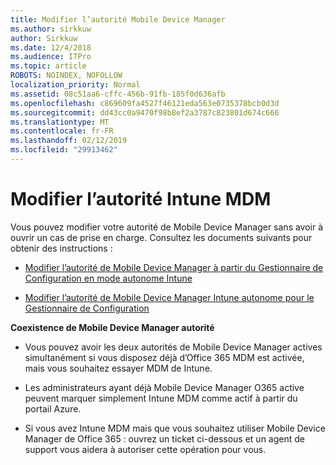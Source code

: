 ```yaml
---
title: Modifier l’autorité Mobile Device Manager
ms.author: sirkkuw
author: Sirkkuw
ms.date: 12/4/2018
ms.audience: ITPro
ms.topic: article
ROBOTS: NOINDEX, NOFOLLOW
localization_priority: Normal
ms.assetid: 08c51aa6-cffc-456b-91fb-185f0d636afb
ms.openlocfilehash: c869609fa4527f46121eda563e0735378bcb0d3d
ms.sourcegitcommit: dd43cc0a9470f98b8ef2a3787c823801d674c666
ms.translationtype: MT
ms.contentlocale: fr-FR
ms.lasthandoff: 02/12/2019
ms.locfileid: "29913462"
---
```

# <a name="change-intune-mdm-authority"></a>Modifier l’autorité Intune MDM

Vous pouvez modifier votre autorité de Mobile Device Manager sans avoir à ouvrir un cas de prise en charge. Consultez les documents suivants pour obtenir des instructions :
  
- [Modifier l’autorité de Mobile Device Manager à partir du Gestionnaire de Configuration en mode autonome Intune](https://docs.microsoft.com/sccm/mdm/deploy-use/migrate-change-mdm-authority)
    
- [Modifier l’autorité de Mobile Device Manager Intune autonome pour le Gestionnaire de Configuration](https://docs.microsoft.com/sccm/mdm/deploy-use/change-mdm-authority)
    
 **Coexistence de Mobile Device Manager autorité**
  
- Vous pouvez avoir les deux autorités de Mobile Device Manager actives simultanément si vous disposez déjà d’Office 365 MDM est activée, mais vous souhaitez essayer MDM de Intune.
    
- Les administrateurs ayant déjà Mobile Device Manager O365 active peuvent marquer simplement Intune MDM comme actif à partir du portail Azure.
    
- Si vous avez Intune MDM mais que vous souhaitez utiliser Mobile Device Manager de Office 365 : ouvrez un ticket ci-dessous et un agent de support vous aidera à autoriser cette opération pour vous.
    

